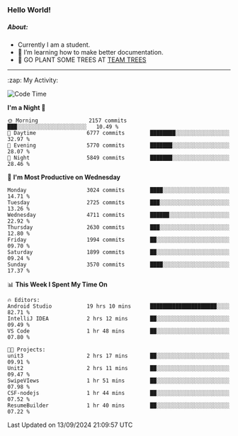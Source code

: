 ### Hello World!

##### About:
- Currently I am a student.
- 🌱 I’m learning how to make better documentation.
- 🌱 GO PLANT SOME TREES AT [TEAM TREES](https://teamtrees.org/)

---
  <summary>:zap: My Activity:</summary>
  
<!--START_SECTION:waka-->
![Code Time](http://img.shields.io/badge/Code%20Time-1%2C463%20hrs%2054%20mins-blue)

**I'm a Night 🦉** 

```text
🌞 Morning                2157 commits        ███░░░░░░░░░░░░░░░░░░░░░░   10.49 % 
🌆 Daytime                6777 commits        ████████░░░░░░░░░░░░░░░░░   32.97 % 
🌃 Evening                5770 commits        ███████░░░░░░░░░░░░░░░░░░   28.07 % 
🌙 Night                  5849 commits        ███████░░░░░░░░░░░░░░░░░░   28.46 % 
```
📅 **I'm Most Productive on Wednesday** 

```text
Monday                   3024 commits        ████░░░░░░░░░░░░░░░░░░░░░   14.71 % 
Tuesday                  2725 commits        ███░░░░░░░░░░░░░░░░░░░░░░   13.26 % 
Wednesday                4711 commits        ██████░░░░░░░░░░░░░░░░░░░   22.92 % 
Thursday                 2630 commits        ███░░░░░░░░░░░░░░░░░░░░░░   12.80 % 
Friday                   1994 commits        ██░░░░░░░░░░░░░░░░░░░░░░░   09.70 % 
Saturday                 1899 commits        ██░░░░░░░░░░░░░░░░░░░░░░░   09.24 % 
Sunday                   3570 commits        ████░░░░░░░░░░░░░░░░░░░░░   17.37 % 
```


📊 **This Week I Spent My Time On** 

```text
🔥 Editors: 
Android Studio           19 hrs 10 mins      █████████████████████░░░░   82.71 % 
IntelliJ IDEA            2 hrs 12 mins       ██░░░░░░░░░░░░░░░░░░░░░░░   09.49 % 
VS Code                  1 hr 48 mins        ██░░░░░░░░░░░░░░░░░░░░░░░   07.80 % 

🐱‍💻 Projects: 
unit3                    2 hrs 17 mins       ██░░░░░░░░░░░░░░░░░░░░░░░   09.91 % 
Unit2                    2 hrs 11 mins       ██░░░░░░░░░░░░░░░░░░░░░░░   09.47 % 
SwipeVIews               1 hr 51 mins        ██░░░░░░░░░░░░░░░░░░░░░░░   07.98 % 
CSF-nodejs               1 hr 44 mins        ██░░░░░░░░░░░░░░░░░░░░░░░   07.52 % 
ResumeBuilder            1 hr 40 mins        ██░░░░░░░░░░░░░░░░░░░░░░░   07.22 % 
```


 Last Updated on 13/09/2024 21:09:57 UTC
<!--END_SECTION:waka-->
